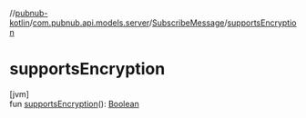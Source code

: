 //[pubnub-kotlin](../../../index.md)/[com.pubnub.api.models.server](../index.md)/[SubscribeMessage](index.md)/[supportsEncryption](supports-encryption.md)

# supportsEncryption

[jvm]\
fun [supportsEncryption](supports-encryption.md)(): [Boolean](https://kotlinlang.org/api/latest/jvm/stdlib/kotlin/-boolean/index.html)
